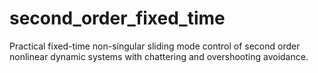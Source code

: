 # second_order_fixed_time
Practical fixed-time non-singular sliding mode control of second order nonlinear dynamic systems with chattering and overshooting avoidance.
